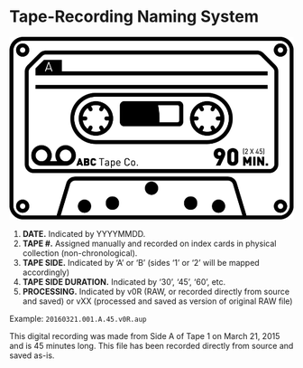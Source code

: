 # Tape-Recording Naming System

![cassette tape graphic](img/tape.png?raw=true "cassette tape graphic")

1. **DATE.**  Indicated by YYYYMMDD.
2. **TAPE #.**  Assigned manually and recorded on index cards in physical collection (non-chronological).
3. **TAPE SIDE.**  Indicated by ‘A’ or ‘B’ (sides ‘1’ or ‘2’ will be mapped accordingly)
4. **TAPE SIDE DURATION.**  Indicated by ‘30’, ‘45’, ‘60’, etc.
5. **PROCESSING.**  Indicated by v0R (RAW, or recorded directly from source and saved) or vXX (processed and saved as version of original RAW file)

Example:  `20160321.001.A.45.v0R.aup`

This digital recording was made from Side A of Tape 1 on March 21, 2015 and is 45 minutes long.  This file has been recorded directly from source and saved as-is.
